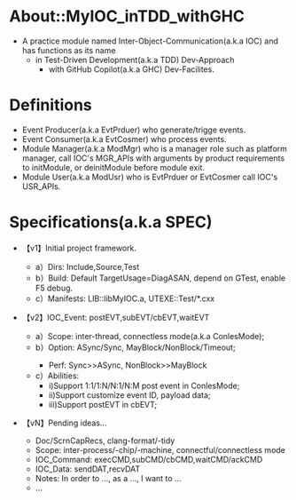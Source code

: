 # About::MyIOC_inTDD_withGHC
* A practice module named Inter-Object-Communication(a.k.a IOC) and has functions as its name
  * in Test-Driven Development(a.k.a TDD) Dev-Approach
    * with GitHub Copilot(a.k.a GHC) Dev-Facilites.

# Definitions
* Event Producer(a.k.a EvtPrduer) who generate/trigge events.
* Event Consumer(a.k.a EvtCosmer) who process events.
* Module Manager(a.k.a ModMgr) who is a manager role such as platform manager, call IOC's MGR_APIs with arguments by product requirements to initModule, or deinitModule before module exit.
* Module User(a.k.a ModUsr) who is EvtPrduer or EvtCosmer call IOC's USR_APIs.

# Specifications(a.k.a SPEC)
* 【v1】Initial project framework.
  * a）Dirs: Include,Source,Test
  * b）Build: Default TargetUsage=DiagASAN, depend on GTest, enable F5 debug.
  * c）Manifests: LIB::libMyIOC.a, UTEXE::Test/*.cxx

* 【v2】IOC_Event: postEVT,subEVT/cbEVT,waitEVT
  * a）Scope: inter-thread, connectless mode(a.k.a ConlesMode);
  * b）Option: ASync<DFT>/Sync, MayBlock/NonBlock/Timeout;
    * Perf: Sync>>ASync, NonBlock>>MayBlock
  * c）Abilities: 
    * i)Support 1:1/1:N/N:1/N:M post event in ConlesMode; 
    * ii)Support customize event ID, payload data;
    * iii)Support postEVT in cbEVT;

* 【vN】Pending ideas...
  * Doc/ScrnCapRecs, clang-format/-tidy
  * Scope: inter-process/-chip/-machine, connectful/connectless mode
  * IOC_Command: execCMD,subCMD/cbCMD,waitCMD/ackCMD
  * IOC_Data: sendDAT,recvDAT
  * Notes: In order to ..., as a ..., I want to ...
  * ...

